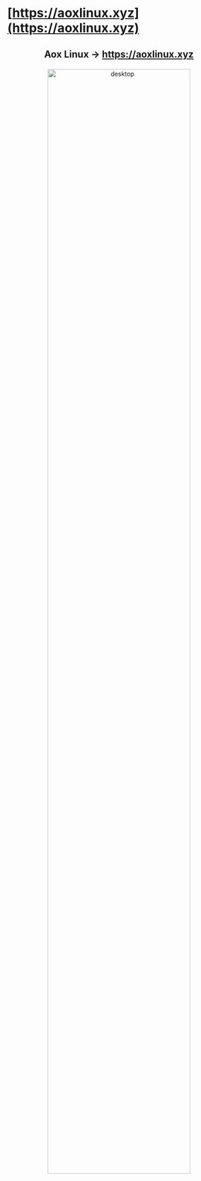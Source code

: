# [https://aoxlinux.xyz](https://aoxlinux.xyz)

<h2>
<p align="center">
    Aox Linux -> <a href="https://aoxlinux.xyz">https://aoxlinux.xyz</a>
</p>
</h2>
<p align="center">
    <a href="https://aoxlinux.xyz">
        <img src="https://aoxlinux.xyz/screenshots/desktop.png" alt="desktop" width="80%" height="80%" />
    </a>
</p>
